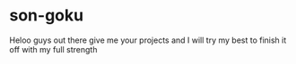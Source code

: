 # son-goku
Heloo guys out there give me your projects and I will try my best to finish it off with my full strength
